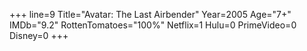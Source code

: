 +++
line=9
Title="Avatar: The Last Airbender"
Year=2005
Age="7+"
IMDb="9.2"
RottenTomatoes="100%"
Netflix=1
Hulu=0
PrimeVideo=0
Disney=0
+++

